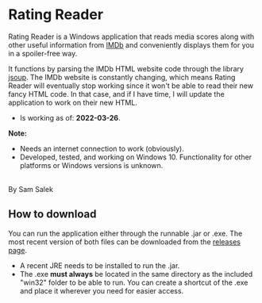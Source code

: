 # Rating Reader
Rating Reader is a Windows application that reads media scores along with other useful information from [IMDb](https://www.imdb.com) and conveniently displays them for you in a spoiler-free way.

It functions by parsing the IMDb HTML website code through the library [jsoup](https://github.com/jhy/jsoup). 
The IMDb website is constantly changing, 
which means Rating Reader will eventually stop working since it won't be able to read their new fancy HTML code.
In that case, and if I have time, I will update the application to work on their new HTML.
* Is working as of: **2022-03-26**.

**Note:** 
* Needs an internet connection to work (obviously).
* Developed, tested, and working on Windows 10. Functionality for other platforms or Windows versions is unknown.


<br />
By Sam Salek

## How to download
You can run the application either through the runnable .jar or .exe. 
The most recent version of both files can be downloaded from the [releases page](https://github.com/sam-salek/RatingReader/releases/).
* A recent JRE needs to be installed to run the .jar.
* The .exe **must always** be located in the same directory as the included "win32" folder to be able to run. You can create a shortcut of the .exe and place it wherever you need for easier access. 


